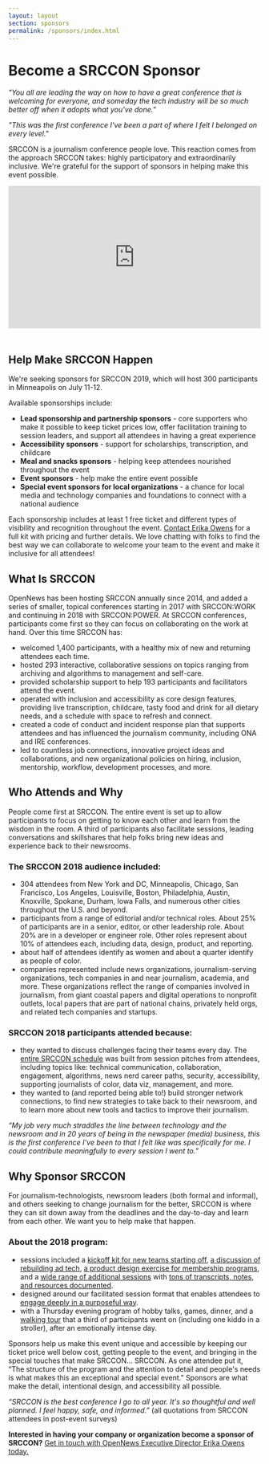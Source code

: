 ```yaml
---
layout: layout
section: sponsors
permalink: /sponsors/index.html
---
```


# Become a SRCCON Sponsor

_"You all are leading the way on how to have a great conference that is welcoming for everyone, and someday the tech industry will be so much better off when it adopts what you've done."_ 

_"This was the first conference I've been a part of where I felt I belonged on every level."_ 

SRCCON is a journalism conference people love. This reaction comes from the approach SRCCON takes: highly participatory and extraordinarily inclusive. We're grateful for the support of sponsors in helping make this event possible.

<style>.embed-container { position: relative; padding-bottom: 56.25%; margin-bottom: 50px; height: 0; overflow: hidden; max-width: 100%; } .embed-container iframe, .embed-container object, .embed-container embed { position: absolute; top: 0; left: 0; width: 100%; height: 100%; }</style><div class='embed-container'><iframe src='https://player.vimeo.com/video/180221748' frameborder='0' webkitAllowFullScreen mozallowfullscreen allowFullScreen></iframe></div>


## Help Make SRCCON Happen

We're seeking sponsors for SRCCON 2019, which will host 300 participants in Minneapolis on July 11-12. 

Available sponsorships include:

* **Lead sponsorship and partnership sponsors** - core supporters who make it possible to keep ticket prices low, offer facilitation training to session leaders, and support all attendees in having a great experience
* **Accessibility sponsors** - support for scholarships, transcription, and childcare
* **Meal and snacks sponsors** - helping keep attendees nourished throughout the event
* **Event sponsors** - help make the entire event possible
* **Special event sponsors for local organizations** - a chance for local media and technology companies and foundations to connect with a national audience

Each sponsorship includes at least 1 free ticket and different types of visibility and recognition throughout the event. [Contact Erika Owens](mailto:erika@opennews.org) for a full kit with pricing and further details. We love chatting with folks to find the best way we can collaborate to welcome your team to the event and make it inclusive for all attendees!

## What Is SRCCON

OpenNews has been hosting SRCCON annually since 2014, and added a series of smaller, topical conferences starting in 2017 with SRCCON:WORK and continuing in 2018 with SRCCON:POWER. At SRCCON conferences, participants come first so they can focus on collaborating on the work at hand. Over this time SRCCON has:

- welcomed 1,400 participants, with a healthy mix of new and returning attendees each time.
- hosted 293 interactive, collaborative sessions on topics ranging from archiving and algorithms to management and self-care.
- provided scholarship support to help 193 participants and facilitators attend the event.
- operated with inclusion and accessibility as core design features, providing live transcription, childcare, tasty food and drink for all dietary needs, and a schedule with space to refresh and connect.
- created a code of conduct and incident response plan that supports attendees and has influenced the journalism community, including ONA and IRE conferences.
- led to countless job connections, innovative project ideas and collaborations, and new organizational policies on hiring, inclusion, mentorship, workflow, development processes, and more.

## Who Attends and Why

People come first at SRCCON. The entire event is set up to allow participants to focus on getting to know each other and learn from the wisdom in the room. A third of participants also facilitate sessions, leading conversations and skillshares that help folks bring new ideas and experience back to their newsrooms. 

### The SRCCON 2018 audience included:

- 304 attendees from New York and DC, Minneapolis, Chicago, San Francisco, Los Angeles, Louisville, Boston, Philadelphia, Austin, Knoxville, Spokane, Durham, Iowa Falls, and numerous other cities throughout the U.S. and beyond.
- participants from a range of editorial and/or technical roles. About 25% of participants are in a senior, editor, or other leadership role. About 20% are in a developer or engineer role. Other roles represent about 10% of attendees each, including data, design, product, and reporting.
- about half of attendees identify as women and about a quarter identify as people of color.
- companies represented include news organizations, journalism-serving organizations, tech companies in and near journalism, academia, and more. These organizations reflect the range of companies involved in journalism, from giant coastal papers and digital operations to nonprofit outlets, local papers that are part of national chains, privately held orgs, and related tech companies and startups.

### SRCCON 2018 participants attended because:

- they wanted to discuss challenges facing their teams every day. The [entire SRCCON schedule](https://2018.srccon.org/schedule) was built from session pitches from attendees, including topics like: technical communication, collaboration, engagement, algorithms, news nerd career paths, security, accessibility, supporting journalists of color, data viz, management, and more.
- they wanted to (and reported being able to!) build stronger network connections, to find new strategies to take back to their newsroom, and to learn more about new tools and tactics to improve their journalism.

_“My job very much straddles the line between technology and the newsroom and in 20 years of being in the newspaper (media) business, this is the first conference I've been to that I felt like was specifically for me. I could contribute meaningfully to every session I went to.”_

## Why Sponsor SRCCON

For journalism-technologists, newsroom leaders (both formal and informal), and others seeking to change journalism for the better, SRCCON is where they can sit down away from the deadlines and the day-to-day and learn from each other. We want you to help make that happen.

### About the 2018 program:

- sessions included a [kickoff kit for new teams starting off](https://www.dropbox.com/s/i8nvfri3zh5jk8b/Kickoff%20Kit%20Packet.pdf?dl=0), [a discussion of rebuilding ad tech](https://docs.google.com/presentation/d/1_6Kp6eMFEvB9nPHtzyJxOdiJPMxYn1KEFdyCWYBpK6o/edit#slide=id.gc6fa3c898_0_0), [a product design exercise for membership programs](https://building.theatlantic.com/designing-a-membership-program-in-75-minutes-with-help-from-a-few-d20s-8b78bfc890f7), and a [wide range of additional sessions](https://2018.srccon.org/schedule) with [tons of transcripts, notes, and resources documented](https://2018.srccon.org/documentation/).
- designed around our facilitated session format that enables attendees to [engage deeply in a purposeful way](https://source.opennews.org/articles/srccon-great-conference-sessions/).
- with a Thursday evening program of hobby talks, games, dinner, and a [walking tour](https://2018.srccon.org/schedule/#_session-thursday-evening-1-walking-tour) that a third of participants went on (including one kiddo in a stroller), after an emotionally intense day.

Sponsors help us make this event unique and accessible by keeping our ticket price well below cost, getting people to the event, and bringing in the special touches that make SRCCON… SRCCON. As one attendee put it, “The structure of the program and the attention to detail and people's needs is what makes this an exceptional and special event.” Sponsors are what make the detail, intentional design, and accessibility all possible.

_“SRCCON is the best conference I go to all year. It's so thoughtful and well planned. I feel happy, safe, and informed.”_ (all quotations from SRCCON attendees in post-event surveys)

**Interested in having your company or organization become a sponsor of SRCCON?** [Get in touch with OpenNews Executive Director Erika Owens today.](mailto:erika@opennews.org)
